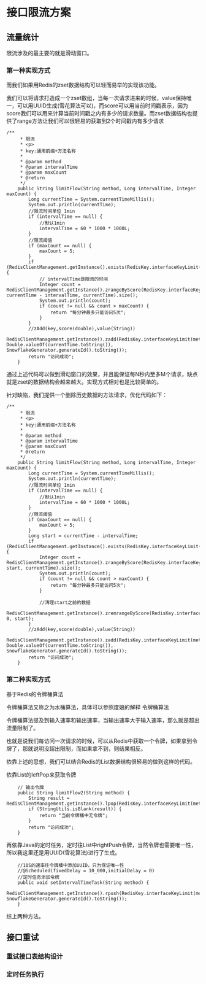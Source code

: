 # 接口限流方案

## 流量统计

限流涉及的最主要的就是滑动窗口。

### 第一种实现方式

而我们如果用Redis的zset数据结构可以轻而易举的实现该功能。

我们可以将请求打造成一个zset数组，当每一次请求进来的时候，value保持唯一，可以用UUID生成(雪花算法可以)，而score可以用当前时间戳表示，因为score我们可以用来计算当前时间戳之内有多少的请求数量。而zset数据结构也提供了range方法让我们可以很轻易的获取到2个时间戳内有多少请求

```
/**
     * 限流
     * <p>
     * key:通用前缀+方法名称
     *
     * @param method
     * @param intervalTime
     * @param maxCount
     * @return
     */
    public String limitFlow(String method, Long intervalTime, Integer maxCount) {
        Long currentTime = System.currentTimeMillis();
        System.out.println(currentTime);
        //限流时间单位 1min
        if (intervalTime == null) {
            //默认1min
            intervalTime = 60 * 1000 * 1000L;
        }
        //限流阈值
        if (maxCount == null) {
            maxCount = 5;
        }
        if (RedisClientManagement.getInstance().exists(RedisKey.interfaceKeyLimit(method))) {
            // intervalTime是限流的时间
            Integer count = RedisClientManagement.getInstance().zrangeByScore(RedisKey.interfaceKeyLimit(method), currentTime - intervalTime, currentTime).size();
            System.out.println(count);
            if (count != null && count > maxCount) {
                return "每分钟最多只能访问5次";
            }
        }
        //zAdd(key,score(double),value(String))
        RedisClientManagement.getInstance().zadd(RedisKey.interfaceKeyLimit(method), Double.valueOf(currentTime.toString()), SnowflakeGenerator.generateId().toString());
        return "访问成功";
    }
```

通过上述代码可以做到滑动窗口的效果，并且能保证每N秒内至多M个请求，缺点就是zset的数据结构会越来越大。实现方式相对也是比较简单的。

针对缺陷，我们提供一个删除历史数据的方法请求，优化代码如下：

```
/**
     * 限流
     * <p>
     * key:通用前缀+方法名称
     *
     * @param method
     * @param intervalTime
     * @param maxCount
     * @return
     */
    public String limitFlow(String method, Long intervalTime, Integer maxCount) {
        Long currentTime = System.currentTimeMillis();
        System.out.println(currentTime);
        //限流时间单位 1min
        if (intervalTime == null) {
            //默认1min
            intervalTime = 60 * 1000 * 1000L;
        }
        //限流阈值
        if (maxCount == null) {
            maxCount = 5;
        }
        Long start = currentTime - intervalTime;
        if (RedisClientManagement.getInstance().exists(RedisKey.interfaceKeyLimit(method))) {
            Integer count = RedisClientManagement.getInstance().zrangeByScore(RedisKey.interfaceKeyLimit(method), start, currentTime).size();
            System.out.println(count);
            if (count != null && count > maxCount) {
                return "每分钟最多只能访问5次";
            }

            //清理start之前的数据
            RedisClientManagement.getInstance().zremrangeByScore(RedisKey.interfaceKeyLimit(method), 0, start);
        }
        //zAdd(key,score(double),value(String))
        RedisClientManagement.getInstance().zadd(RedisKey.interfaceKeyLimit(method), Double.valueOf(currentTime.toString()), SnowflakeGenerator.generateId().toString());
        return "访问成功";
    }
```

### 第二种实现方式

基于Redis的令牌桶算法

令牌桶算法又称之为水桶算法，具体可以参照度娘的解释 令牌桶算法

令牌桶算法提及到输入速率和输出速率，当输出速率大于输入速率，那么就是超出流量限制了。

也就是说我们每访问一次请求的时候，可以从Redis中获取一个令牌，如果拿到令牌了，那就说明没超出限制，而如果拿不到，则结果相反。

依靠上述的思想，我们可以结合Redis的List数据结构很轻易的做到这样的代码。

依靠List的leftPop来获取令牌

```
    // 输出令牌
    public String limitFlow2(String method) {
        String result = RedisClientManagement.getInstance().lpop(RedisKey.interfaceKeyLimit(method));
        if (StringUtils.isBlank(result)) {
            return "当前令牌桶中无令牌";
        }
        return "访问成功";
    }
```

再依靠Java的定时任务，定时往List中rightPush令牌，当然令牌也需要唯一性，所以我这里还是用UUID(雪花算法)进行了生成。

```
	//10S的速率往令牌桶中添加UUID，只为保证唯一性
    //@Scheduled(fixedDelay = 10_000,initialDelay = 0)
    //定时任务添加令牌
    public void setIntervalTimeTask(String method) {
        RedisClientManagement.getInstance().rpush(RedisKey.interfaceKeyLimit(method), SnowflakeGenerator.generateId().toString());
    }
```

综上两种方法。

## 接口重试

### 重试接口表结构设计

### 定时任务执行




